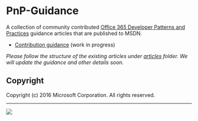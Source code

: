 # PnP-Guidance
A collection of community contributed [Office 365 Developer Patterns and Practices](https://github.com/OfficeDev/PnP) guidance articles that are published to MSDN.

- [Contribution guidance](CONTRIBUTING.md) (work in progress)

*Please follow the structure of the existing articles under [articles](https://github.com/OfficeDev/PnP-Guidance/tree/master/articles) folder. We will update the guidance and other details soon.*

## Copyright

Copyright (c) 2016 Microsoft Corporation. All rights reserved.

---

![](https://camo.githubusercontent.com/a732087ed949b0f2f84f5f02b8c79f1a9dd96f65/687474703a2f2f692e696d6775722e636f6d2f6c3031686876452e706e67)



